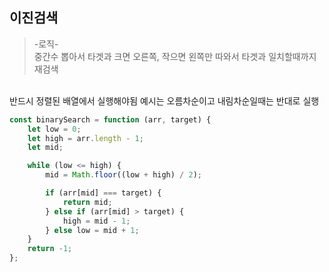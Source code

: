 ## 이진검색

>-로직-  
중간수 뽑아서 타겟과 크면 오른쪽, 작으면 왼쪽만 따와서 타겟과 일치할때까지 재검색  
<br/>
반드시 정렬된 배열에서 실행해야됨  
예시는 오름차순이고 내림차순일때는 반대로 실행  

```js
const binarySearch = function (arr, target) {
    let low = 0;
    let high = arr.length - 1;
    let mid;

    while (low <= high) {
        mid = Math.floor((low + high) / 2);

        if (arr[mid] === target) {
            return mid;
        } else if (arr[mid] > target) {
            high = mid - 1;
        } else low = mid + 1;
    }
    return -1;
};
```